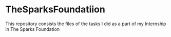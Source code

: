 # TheSparksFoundatiion
This repository consists the files of the tasks I did as a part of my Internship in The Sparks Foundation
